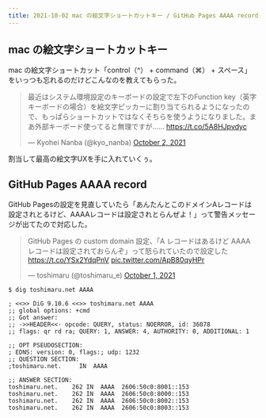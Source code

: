 ```yaml
---
title: 2021-10-02 mac の絵文字ショートカットキー / GitHub Pages AAAA record
---
```


## mac の絵文字ショートカットキー

mac の絵文字ショートカット「control（^） + command（⌘） + スペース」をいっつも忘れるのだけどこんなのを教えてもらった。

<blockquote class="twitter-tweet"><p lang="ja" dir="ltr">最近はシステム環境設定のキーボードの設定で左下のFunction key（英字キーボードの場合）を絵文字ピッカーに割り当てられるようになったので、もっぱらショートカットではなくそちらを使うようになりました。まあ外部キーボード使ってると無理ですが…… <a href="https://t.co/5A8HJpvdyc">https://t.co/5A8HJpvdyc</a></p>&mdash; Kyohei Nanba (@kyo_nanba) <a href="https://twitter.com/kyo_nanba/status/1444126530611793925?ref_src=twsrc%5Etfw">October 2, 2021</a></blockquote> <script async src="https://platform.twitter.com/widgets.js" charset="utf-8"></script>

割当して最高の絵文字UXを手に入れていくぅ。

## GitHub Pages AAAA record

GitHub Pagesの設定を見直していたら「あんたんとこのドメインAレコードは設定されとるけど、AAAAレコードは設定されとらんぜよ！」って警告メッセージが出てたので対応した。

<blockquote class="twitter-tweet"><p lang="ja" dir="ltr">GitHub Pages の custom domain 設定、「A レコードはあるけど AAAA レコードは設定されておらんぞ」って怒られていたので設定した <a href="https://t.co/YSx2YdqPnV">https://t.co/YSx2YdqPnV</a> <a href="https://t.co/ApB80qyHPr">pic.twitter.com/ApB80qyHPr</a></p>&mdash; toshimaru (@toshimaru_e) <a href="https://twitter.com/toshimaru_e/status/1444088318530965513?ref_src=twsrc%5Etfw">October 1, 2021</a></blockquote> <script async src="https://platform.twitter.com/widgets.js" charset="utf-8"></script>

```console
$ dig toshimaru.net AAAA

; <<>> DiG 9.10.6 <<>> toshimaru.net AAAA
;; global options: +cmd
;; Got answer:
;; ->>HEADER<<- opcode: QUERY, status: NOERROR, id: 36078
;; flags: qr rd ra; QUERY: 1, ANSWER: 4, AUTHORITY: 0, ADDITIONAL: 1

;; OPT PSEUDOSECTION:
; EDNS: version: 0, flags:; udp: 1232
;; QUESTION SECTION:
;toshimaru.net.     IN  AAAA

;; ANSWER SECTION:
toshimaru.net.    262 IN  AAAA  2606:50c0:8001::153
toshimaru.net.    262 IN  AAAA  2606:50c0:8000::153
toshimaru.net.    262 IN  AAAA  2606:50c0:8002::153
toshimaru.net.    262 IN  AAAA  2606:50c0:8003::153
```
